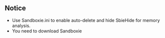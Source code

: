 ## Notice
- Use Sandboxie.ini to enable auto-delete and hide SbieHide for memory analysis.
- You need to download Sandboxie